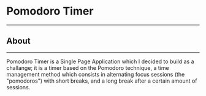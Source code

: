# Pomodoro Timer

---

## About

---

Pomodoro Timer is a Single Page Application which I decided to build as a challange;
it is a timer based on the Pomodoro technique, a time management method which consists in alternating focus sessions (the "pomodoros") with short breaks, and a long break after a certain amount of sessions.
